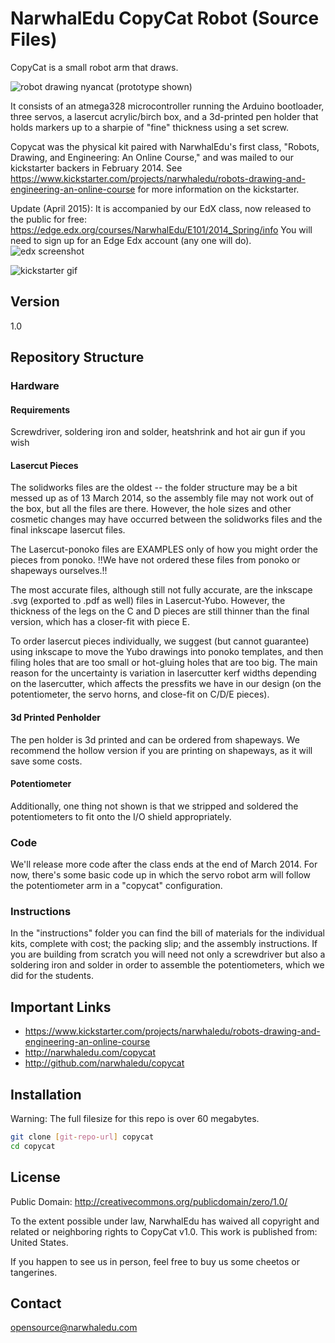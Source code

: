NarwhalEdu CopyCat Robot (Source Files)
=========

CopyCat is a small robot arm that draws.

![robot drawing nyancat](https://s3.amazonaws.com/ksr/assets/001/290/382/8419a63d23ee3d8706eb55e41b694969_large.jpg?1383771483) 
(prototype shown)

It consists of an atmega328 microcontroller running the Arduino bootloader, three servos, a lasercut acrylic/birch box, and a 3d-printed pen holder that holds markers up to a sharpie of "fine" thickness using a set screw. 

Copycat was the physical kit paired with NarwhalEdu's first class, "Robots, Drawing, and Engineering: An Online Course," and was mailed to our kickstarter backers in February 2014. See https://www.kickstarter.com/projects/narwhaledu/robots-drawing-and-engineering-an-online-course for more information on the kickstarter.

Update (April 2015): It is accompanied by our EdX class, now released to the public for free:  https://edge.edx.org/courses/NarwhalEdu/E101/2014_Spring/info 
You will need to sign up for an Edge Edx account (any one will do).
![edx screenshot](https://d262ilb51hltx0.cloudfront.net/max/800/1*kHT2rEMbzDIn6k12WZdCYw.png)

![kickstarter gif](https://s3.amazonaws.com/ksr/assets/001/290/378/2e23e35620fe6f3c54d762b610541e68_large.gif?1383771474)

Version
----

1.0

Repository Structure
-----------

### Hardware
#### Requirements
Screwdriver, soldering iron and solder, heatshrink and hot air gun if you wish

#### Lasercut Pieces

The solidworks files are the oldest -- the folder structure may be a bit messed up as of 13 March 2014, so the assembly file may not work out of the box, but all the files are there. However, the hole sizes and other cosmetic changes may have occurred between the solidworks files and the final inkscape lasercut files.

The Lasercut-ponoko files are EXAMPLES only of how you might order the pieces from ponoko. !!We have not ordered these files from ponoko or shapeways ourselves.!!

The most accurate files, although still not fully accurate, are the inkscape .svg (exported to .pdf as well) files in Lasercut-Yubo. However, the thickness of the legs on the C and D pieces are still thinner than the final version, which has a closer-fit with piece E.

To order lasercut pieces individually, we suggest (but cannot guarantee) using inkscape to move the Yubo drawings into ponoko templates, and then filing holes that are too small or hot-gluing holes that are too big. The main reason for the uncertainty is variation in lasercutter kerf widths depending on the lasercutter, which affects the pressfits we have in our design (on the potentiometer, the servo horns, and close-fit on C/D/E pieces).

#### 3d Printed Penholder

The pen holder is 3d printed and can be ordered from shapeways. We recommend the hollow version if you are printing on shapeways, as it will save some costs.

#### Potentiometer

Additionally, one thing not shown is that we stripped and soldered the potentiometers to fit onto the I/O shield appropriately.

### Code

We'll release more code after the class ends at the end of March 2014. For now, there's some basic code up in which the servo robot arm will follow the potentiometer arm in a "copycat" configuration.

### Instructions

In the "instructions" folder you can find the bill of materials for the individual kits, complete with cost; the packing slip; and the assembly instructions. If you are building from scratch you will need not only a screwdriver but also a soldering iron and solder in order to assemble the potentiometers, which we did for the students.

Important Links
--------------
- https://www.kickstarter.com/projects/narwhaledu/robots-drawing-and-engineering-an-online-course
- http://narwhaledu.com/copycat
- http://github.com/narwhaledu/copycat

Installation
--------------
Warning: The full filesize for this repo is over 60 megabytes.

```sh
git clone [git-repo-url] copycat
cd copycat
```


License
----

Public Domain: http://creativecommons.org/publicdomain/zero/1.0/

To the extent possible under law, NarwhalEdu has waived all copyright and related or neighboring rights to CopyCat v1.0. This work is published from: United States. 

If you happen to see us in person, feel free to buy us some cheetos or tangerines.

Contact
----
opensource@narwhaledu.com
